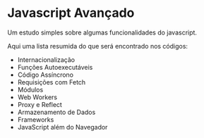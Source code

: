 # Javascript Avançado
Um estudo simples sobre algumas funcionalidades do javascript.  

Aqui uma lista resumida do que será encontrado nos códigos:

- Internacionalização
- Funções Autoexecutáveis
- Código Assíncrono
- Requisições com Fetch
- Módulos
- Web Workers
- Proxy e Reflect
- Armazenamento de Dados
- Frameworks
- JavaScript além do Navegador


